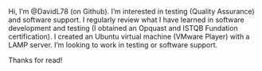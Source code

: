 Hi, I’m @DavidL78 (on Github).
I’m interested in testing (Quality Assurance) and software support.
I regularly review what I have learned in software development and testing (I obtained an Opquast and ISTQB Fundation certification).
I created an Ubuntu virtual machine (VMware Player) with a LAMP server.
I’m looking to work in testing or software support.

Thanks for read!
